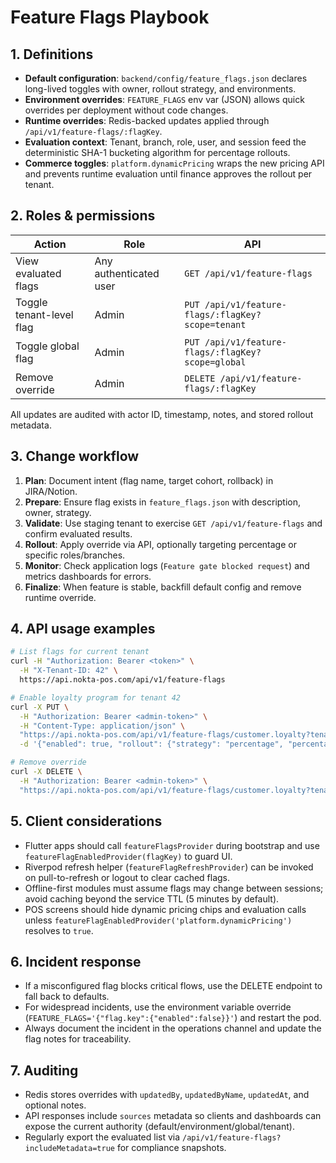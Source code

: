 # Feature Flags Playbook

## 1. Definitions

- **Default configuration**: `backend/config/feature_flags.json` declares long-lived toggles with owner, rollout strategy, and environments.
- **Environment overrides**: `FEATURE_FLAGS` env var (JSON) allows quick overrides per deployment without code changes.
- **Runtime overrides**: Redis-backed updates applied through `/api/v1/feature-flags/:flagKey`.
- **Evaluation context**: Tenant, branch, role, user, and session feed the deterministic SHA-1 bucketing algorithm for percentage rollouts.
- **Commerce toggles**: `platform.dynamicPricing` wraps the new pricing API and prevents runtime evaluation until finance approves the rollout per tenant.

## 2. Roles & permissions

| Action | Role | API |
| --- | --- | --- |
| View evaluated flags | Any authenticated user | `GET /api/v1/feature-flags` |
| Toggle tenant-level flag | Admin | `PUT /api/v1/feature-flags/:flagKey?scope=tenant` |
| Toggle global flag | Admin | `PUT /api/v1/feature-flags/:flagKey?scope=global` |
| Remove override | Admin | `DELETE /api/v1/feature-flags/:flagKey` |

All updates are audited with actor ID, timestamp, notes, and stored rollout metadata.

## 3. Change workflow

1. **Plan**: Document intent (flag name, target cohort, rollback) in JIRA/Notion.
2. **Prepare**: Ensure flag exists in `feature_flags.json` with description, owner, strategy.
3. **Validate**: Use staging tenant to exercise `GET /api/v1/feature-flags` and confirm evaluated results.
4. **Rollout**: Apply override via API, optionally targeting percentage or specific roles/branches.
5. **Monitor**: Check application logs (`Feature gate blocked request`) and metrics dashboards for errors.
6. **Finalize**: When feature is stable, backfill default config and remove runtime override.

## 4. API usage examples

```bash
# List flags for current tenant
curl -H "Authorization: Bearer <token>" \
  -H "X-Tenant-ID: 42" \
  https://api.nokta-pos.com/api/v1/feature-flags

# Enable loyalty program for tenant 42
curl -X PUT \
  -H "Authorization: Bearer <admin-token>" \
  -H "Content-Type: application/json" \
  "https://api.nokta-pos.com/api/v1/feature-flags/customer.loyalty?tenantId=42" \
  -d '{"enabled": true, "rollout": {"strategy": "percentage", "percentage": 50}, "notes": "A/B wave 1"}'

# Remove override
curl -X DELETE \
  -H "Authorization: Bearer <admin-token>" \
  "https://api.nokta-pos.com/api/v1/feature-flags/customer.loyalty?tenantId=42"
```

## 5. Client considerations

- Flutter apps should call `featureFlagsProvider` during bootstrap and use `featureFlagEnabledProvider(flagKey)` to guard UI.
- Riverpod refresh helper (`featureFlagRefreshProvider`) can be invoked on pull-to-refresh or logout to clear cached flags.
- Offline-first modules must assume flags may change between sessions; avoid caching beyond the service TTL (5 minutes by default).
- POS screens should hide dynamic pricing chips and evaluation calls unless `featureFlagEnabledProvider('platform.dynamicPricing')` resolves to `true`.

## 6. Incident response

- If a misconfigured flag blocks critical flows, use the DELETE endpoint to fall back to defaults.
- For widespread incidents, use the environment variable override (`FEATURE_FLAGS='{"flag.key":{"enabled":false}}'`) and restart the pod.
- Always document the incident in the operations channel and update the flag notes for traceability.

## 7. Auditing

- Redis stores overrides with `updatedBy`, `updatedByName`, `updatedAt`, and optional notes.
- API responses include `sources` metadata so clients and dashboards can expose the current authority (default/environment/global/tenant).
- Regularly export the evaluated list via `/api/v1/feature-flags?includeMetadata=true` for compliance snapshots.
